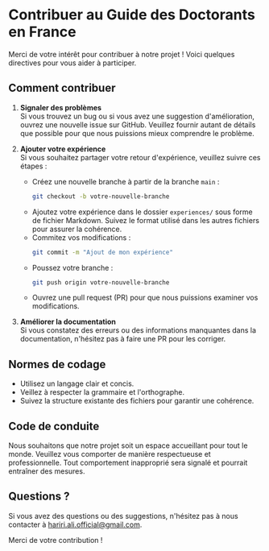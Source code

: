 # Contribuer au Guide des Doctorants en France

Merci de votre intérêt pour contribuer à notre projet ! Voici quelques directives pour vous aider à participer.

## Comment contribuer

1. **Signaler des problèmes**  
   Si vous trouvez un bug ou si vous avez une suggestion d'amélioration, ouvrez une nouvelle issue sur GitHub. Veuillez fournir autant de détails que possible pour que nous puissions mieux comprendre le problème.

2. **Ajouter votre expérience**  
   Si vous souhaitez partager votre retour d'expérience, veuillez suivre ces étapes :
   - Créez une nouvelle branche à partir de la branche `main` :
     ```bash
     git checkout -b votre-nouvelle-branche
     ```
   - Ajoutez votre expérience dans le dossier `experiences/` sous forme de fichier Markdown. Suivez le format utilisé dans les autres fichiers pour assurer la cohérence.
   - Commitez vos modifications :
     ```bash
     git commit -m "Ajout de mon expérience"
     ```
   - Poussez votre branche :
     ```bash
     git push origin votre-nouvelle-branche
     ```
   - Ouvrez une pull request (PR) pour que nous puissions examiner vos modifications.

3. **Améliorer la documentation**  
   Si vous constatez des erreurs ou des informations manquantes dans la documentation, n'hésitez pas à faire une PR pour les corriger.

## Normes de codage

- Utilisez un langage clair et concis.
- Veillez à respecter la grammaire et l'orthographe.
- Suivez la structure existante des fichiers pour garantir une cohérence.

## Code de conduite

Nous souhaitons que notre projet soit un espace accueillant pour tout le monde. Veuillez vous comporter de manière respectueuse et professionnelle. Tout comportement inapproprié sera signalé et pourrait entraîner des mesures.

## Questions ?

Si vous avez des questions ou des suggestions, n'hésitez pas à nous contacter à [hariri.ali.official@gmail.com](hariri.ali.official@gmail.com).

Merci de votre contribution !
